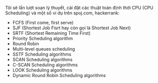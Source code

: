 Tôi sẽ lần lượt soạn lý thuyết, cài đặt các thuật toán định thời CPU (CPU Scheduling) và một số ví dụ trên spoj.com, hackerrank:
+ FCFS (First come, first serve)
+ SJF (Shortest Job Fisrt hay còn gọi là Shortest Job Next)
+ SRTF (Shortest Remaining Time First)
+ Priority Scheduling algorithm
+ Round Robin
+ Multi-level queues scheduling
+ SSTF Scheduling algorithms
+ SCAN Scheduling algorithms
+ C-SCAN Scheduling algorithms
+ LOOK Scheduling algorithms
+ Dynamic Round Robin Scheduling algorithms
